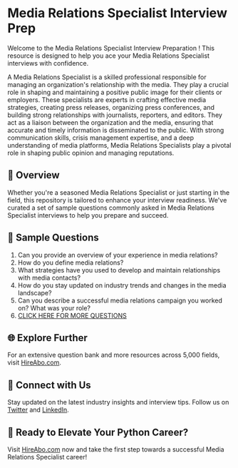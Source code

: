 # Media Relations Specialist Interview Prep

Welcome to the Media Relations Specialist Interview Preparation ! This resource is designed to help you ace your Media Relations Specialist interviews with confidence.

A Media Relations Specialist is a skilled professional responsible for managing an organization's relationship with the media. They play a crucial role in shaping and maintaining a positive public image for their clients or employers. These specialists are experts in crafting effective media strategies, creating press releases, organizing press conferences, and building strong relationships with journalists, reporters, and editors. They act as a liaison between the organization and the media, ensuring that accurate and timely information is disseminated to the public. With strong communication skills, crisis management expertise, and a deep understanding of media platforms, Media Relations Specialists play a pivotal role in shaping public opinion and managing reputations.

## 🚀 Overview

Whether you're a seasoned Media Relations Specialist or just starting in the field, this repository is tailored to enhance your interview readiness. We've curated a set of sample questions commonly asked in Media Relations Specialist interviews to help you prepare and succeed.

## 📝 Sample Questions

1. Can you provide an overview of your experience in media relations?
2. How do you define media relations?
3. What strategies have you used to develop and maintain relationships with media contacts?
4. How do you stay updated on industry trends and changes in the media landscape?
5. Can you describe a successful media relations campaign you worked on? What was your role?
6. [CLICK HERE FOR MORE QUESTIONS](https://hireabo.com/job/8_1_3/Media%20Relations%20Specialist)

## 🌐 Explore Further

For an extensive question bank and more resources across 5,000 fields, visit [HireAbo.com](https://www.hireabo.com).

## 📱 Connect with Us

Stay updated on the latest industry insights and interview tips. Follow us on [Twitter](https://twitter.com/hireabo) and [LinkedIn](https://www.linkedin.com/in/hire-abo-3609972a8/).

## 🚀 Ready to Elevate Your Python Career?

Visit [HireAbo.com](https://www.hireabo.com) now and take the first step towards a successful Media Relations Specialist career!